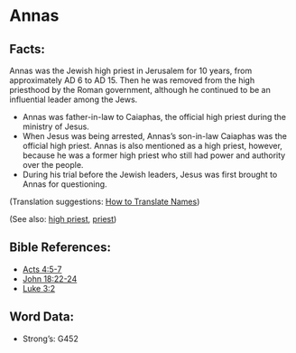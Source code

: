 # Annas

## Facts:

Annas was the Jewish high priest in Jerusalem for 10 years, from approximately AD 6 to AD 15. Then he was removed from the high priesthood by the Roman government, although he continued to be an influential leader among the Jews.

* Annas was father-in-law to Caiaphas, the official high priest during the ministry of Jesus.
* When Jesus was being arrested, Annas’s son-in-law Caiaphas was the official high priest. Annas is also mentioned as a high priest, however, because he was a former high priest who still had power and authority over the people.
* During his trial before the Jewish leaders, Jesus was first brought to Annas for questioning.

(Translation suggestions: [How to Translate Names](rc://en/ta/man/translate/translate-names))

(See also: [high priest](../kt/highpriest.md), [priest](../kt/priest.md))

## Bible References:

* [Acts 4:5-7](rc://en/tn/help/act/04/05)
* [John 18:22-24](rc://en/tn/help/jhn/18/22)
* [Luke 3:2](rc://en/tn/help/luk/03/02)

## Word Data:

* Strong’s: G452
